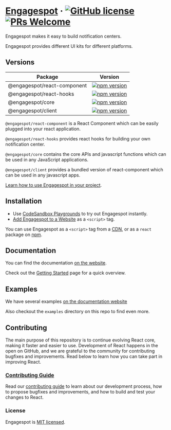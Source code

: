# [Engagespot](https://engagespot.co/) &middot; [![GitHub license](https://img.shields.io/badge/license-MIT-blue.svg)](https://github.com/Engagespot/engagespot/blob/master/LICENCE) [![PRs Welcome](https://img.shields.io/badge/PRs-welcome-brightgreen.svg)](https://reactjs.org/docs/how-to-contribute.html#your-first-pull-request)

Engagespot makes it easy to build notification centers.

Engagespot provides different UI kits for different platforms.

## Versions

| Package                     | Version                                                                                                                                              |
| --------------------------- | ---------------------------------------------------------------------------------------------------------------------------------------------------- |
| @engagespot/react-component | [![npm version](https://img.shields.io/npm/v/@engagespot/react-component.svg?style=flat)](https://www.npmjs.com/package/@engagespot/react-component) |
| @engagespot/react-hooks     | [![npm version](https://img.shields.io/npm/v/@engagespot/react-hooks.svg?style=flat)](https://www.npmjs.com/package/@engagespot/react-hooks)         |
| @engagespot/core            | [![npm version](https://img.shields.io/npm/v/@engagespot/core.svg?style=flat)](https://www.npmjs.com/package/@engagespot/core)                       |
| @engagespot/client          | [![npm version](https://img.shields.io/npm/v/@engagespot/client.svg?style=flat)](https://www.npmjs.com/package/@engagespot/client)                   |

`@engagespot/react-component` is a React Component which can be easily plugged into your react application.

`@engagespot/react-hooks` provides react hooks for building your own notification center.

`@engagespot/core` contains the core APIs and javascript functions which can be used in any JavaScript applications.

`@engagespot/client` provides a bundled version of react-component which can be used in any javascript apps.

[Learn how to use Engagespot in your project](https://documentation.engagespot.co/docs/introduction/getting-started).

## Installation

- Use [CodeSandbox Playgrounds](https://documentation.engagespot.co/docs/playgrounds) to try out Engagespot instantly.
- [Add Engagespot to a Website](https://documentation.engagespot.co/docs/javascript-guide/using-javascript-ui-kit) as a `<script>` tag.

You can use Engagespot as a `<script>` tag from a [CDN](https://documentation.engagespot.co/docs/javascript-guide/using-javascript-ui-kit), or as a `react` package on [npm](https://www.npmjs.com/package/@engagespot/react-component).

## Documentation

You can find the documentation [on the website](https://documentation.engagespot.co/).

Check out the [Getting Started](https://documentation.engagespot.co/docs/introduction/getting-started) page for a quick overview.

## Examples

We have several examples [on the documentation website](https://documentation.engagespot.co/docs/learn-by-examples/)

Also checkout the `examples` directory on this repo to find even more.

## Contributing

The main purpose of this repository is to continue evolving React core, making it faster and easier to use. Development of React happens in the open on GitHub, and we are grateful to the community for contributing bugfixes and improvements. Read below to learn how you can take part in improving React.

### [Contributing Guide](https://github.com/Engagespot/engagespot/blob/master/CONTRIBUTING.md)

Read our [contributing guide](https://github.com/Engagespot/engagespot/blob/master/CONTRIBUTING.md) to learn about our development process, how to propose bugfixes and improvements, and how to build and test your changes to React.

### License

Engagespot is [MIT licensed](./LICENSE).
